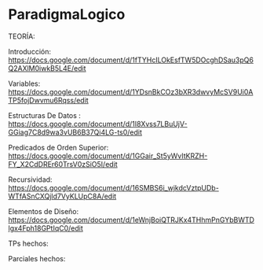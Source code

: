 # ParadigmaLogico


TEORÍA:

Introducción: https://docs.google.com/document/d/1fTYHcILOkEsfTW5DOcghDSau3pQ6Q2AXlM0iwkB5L4E/edit

Variables: https://docs.google.com/document/d/1YDsnBkCOz3bXR3dwvyMcSV9Ui0ATP5fojDwvmu6Rqss/edit

Estructuras De Datos : https://docs.google.com/document/d/1I8Xvss7LBuUjV-GGiag7C8d9wa3vUB6B37Qi4LG-ts0/edit

Predicados de Orden Superior: https://docs.google.com/document/d/1GGair_St5yWvItKRZH-FY_X2CdDREr60TrsV0zSiO5I/edit

Recursividad: https://docs.google.com/document/d/16SMBS6i_wjkdcVztpUDb-WTfASnCXQjld7VyKLUpC8A/edit

Elementos de Diseño: https://docs.google.com/document/d/1eWnjBoiQTRJKx4THhmPnGYbBWTDlgx4Fph18GPtIqC0/edit

TPs hechos:

Parciales hechos:
